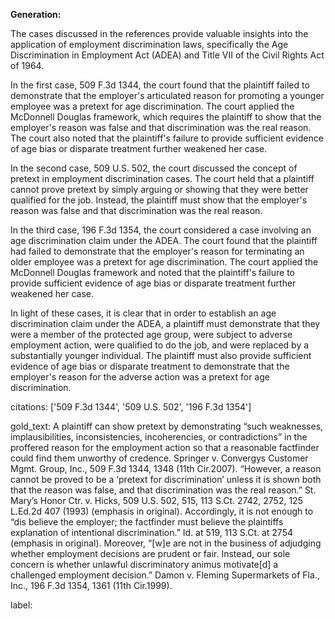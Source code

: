 **Generation:**



The cases discussed in the references provide valuable insights into the application of employment discrimination laws, specifically the Age Discrimination in Employment Act (ADEA) and Title VII of the Civil Rights Act of 1964.

In the first case, 509 F.3d 1344, the court found that the plaintiff failed to demonstrate that the employer's articulated reason for promoting a younger employee was a pretext for age discrimination. The court applied the McDonnell Douglas framework, which requires the plaintiff to show that the employer's reason was false and that discrimination was the real reason. The court also noted that the plaintiff's failure to provide sufficient evidence of age bias or disparate treatment further weakened her case.

In the second case, 509 U.S. 502, the court discussed the concept of pretext in employment discrimination cases. The court held that a plaintiff cannot prove pretext by simply arguing or showing that they were better qualified for the job. Instead, the plaintiff must show that the employer's reason was false and that discrimination was the real reason.

In the third case, 196 F.3d 1354, the court considered a case involving an age discrimination claim under the ADEA. The court found that the plaintiff had failed to demonstrate that the employer's reason for terminating an older employee was a pretext for age discrimination. The court applied the McDonnell Douglas framework and noted that the plaintiff's failure to provide sufficient evidence of age bias or disparate treatment further weakened her case.

In light of these cases, it is clear that in order to establish an age discrimination claim under the ADEA, a plaintiff must demonstrate that they were a member of the protected age group, were subject to adverse employment action, were qualified to do the job, and were replaced by a substantially younger individual. The plaintiff must also provide sufficient evidence of age bias or disparate treatment to demonstrate that the employer's reason for the adverse action was a pretext for age discrimination.



citations: ['509 F.3d 1344', '509 U.S. 502', '196 F.3d 1354']

gold_text: A plaintiff can show pretext by demonstrating “such weaknesses, implausibilities, inconsistencies, incoherencies, or contradictions” in the proffered reason for the employment action so that a reasonable factfinder could find them unworthy of credence. Springer v. Convergys Customer Mgmt. Group, Inc., 509 F.3d 1344, 1348 (11th Cir.2007). “However, a reason cannot be proved to be a ‘pretext for discrimination’ unless it is shown both that the reason was false, and that discrimination was the real reason.” St. Mary’s Honor Ctr. v. Hicks, 509 U.S. 502, 515, 113 S.Ct. 2742, 2752, 125 L.Ed.2d 407 (1993) (emphasis in original). Accordingly, it is not enough to “dis believe the employer; the factfinder must believe the plaintiffs explanation of intentional discrimination.” Id. at 519, 113 S.Ct. at 2754 (emphasis in original). Moreover, “[w]e are not in the business of adjudging whether employment decisions are prudent or fair. Instead, our sole concern is whether unlawful discriminatory animus motivate[d] a challenged employment decision.” Damon v. Fleming Supermarkets of Fla., Inc., 196 F.3d 1354, 1361 (11th Cir.1999).

label: 